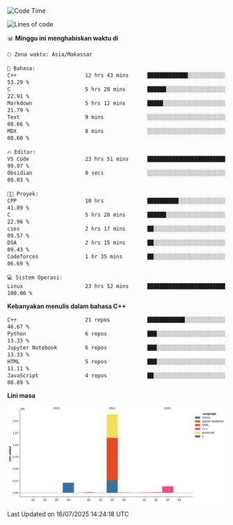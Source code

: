 <!--START_SECTION:waka-->
![Code Time](http://img.shields.io/badge/Code%20Time-347%20hrs%2034%20mins-blue)

![Lines of code](https://img.shields.io/badge/Sejak%20Hello%20World%20aku%20telah%20menulis-2.0%20million%20baris%20kode-blue)

📊 **Minggu ini menghabiskan waktu di** 

```text
🕑︎ Zona waktu: Asia/Makassar

💬 Bahasa: 
C++                      12 hrs 43 mins      █████████████░░░░░░░░░░░░   53.29 % 
C                        5 hrs 28 mins       ██████░░░░░░░░░░░░░░░░░░░   22.91 % 
Markdown                 5 hrs 12 mins       █████░░░░░░░░░░░░░░░░░░░░   21.79 % 
Text                     9 mins              ░░░░░░░░░░░░░░░░░░░░░░░░░   00.66 % 
MDX                      8 mins              ░░░░░░░░░░░░░░░░░░░░░░░░░   00.60 % 

🔥 Editor: 
VS Code                  23 hrs 51 mins      █████████████████████████   99.97 % 
Obsidian                 0 secs              ░░░░░░░░░░░░░░░░░░░░░░░░░   00.03 % 

🐱‍💻 Proyek: 
CPP                      10 hrs              ██████████░░░░░░░░░░░░░░░   41.89 % 
C                        5 hrs 28 mins       ██████░░░░░░░░░░░░░░░░░░░   22.96 % 
cses                     2 hrs 17 mins       ██░░░░░░░░░░░░░░░░░░░░░░░   09.57 % 
DSA                      2 hrs 15 mins       ██░░░░░░░░░░░░░░░░░░░░░░░   09.43 % 
Codeforces               1 hr 35 mins        ██░░░░░░░░░░░░░░░░░░░░░░░   06.69 % 

💻 Sistem Operasi: 
Linux                    23 hrs 52 mins      █████████████████████████   100.00 % 
```

**Kebanyakan menulis dalam bahasa C++** 

```text
C++                      21 repos            ████████████░░░░░░░░░░░░░   46.67 % 
Python                   6 repos             ███░░░░░░░░░░░░░░░░░░░░░░   13.33 % 
Jupyter Notebook         6 repos             ███░░░░░░░░░░░░░░░░░░░░░░   13.33 % 
HTML                     5 repos             ███░░░░░░░░░░░░░░░░░░░░░░   11.11 % 
JavaScript               4 repos             ██░░░░░░░░░░░░░░░░░░░░░░░   08.89 % 
```



**Lini masa**

![Lines of Code chart](https://raw.githubusercontent.com/yusuf601/yusuf601/main/assets/bar_graph.png)


 Last Updated on 16/07/2025 14:24:18 UTC
<!--END_SECTION:waka-->

